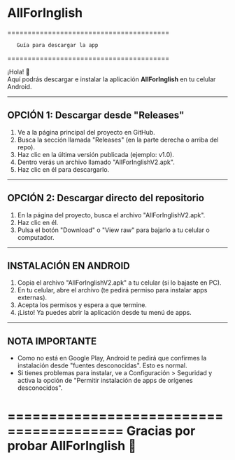 # AllForInglish

========================================

       Guía para descargar la app
========================================

¡Hola! 👋  
Aquí podrás descargar e instalar la aplicación **AllForInglish** en tu celular Android.

----------------------------------------
 OPCIÓN 1: Descargar desde "Releases"
----------------------------------------
1. Ve a la página principal del proyecto en GitHub.
2. Busca la sección llamada "Releases" (en la parte derecha o arriba del repo).
3. Haz clic en la última versión publicada (ejemplo: v1.0).
4. Dentro verás un archivo llamado "AllForInglishV2.apk".
5. Haz clic en él para descargarlo.

----------------------------------------
 OPCIÓN 2: Descargar directo del repositorio
----------------------------------------
1. En la página del proyecto, busca el archivo "AllForInglishV2.apk".
2. Haz clic en él.
3. Pulsa el botón "Download" o "View raw" para bajarlo a tu celular o computador.

----------------------------------------
 INSTALACIÓN EN ANDROID
----------------------------------------
1. Copia el archivo "AllForInglishV2.apk" a tu celular (si lo bajaste en PC).
2. En tu celular, abre el archivo (te pedirá permiso para instalar apps externas).
3. Acepta los permisos y espera a que termine.
4. ¡Listo! Ya puedes abrir la aplicación desde tu menú de apps.

----------------------------------------
 NOTA IMPORTANTE
----------------------------------------
- Como no está en Google Play, Android te pedirá que confirmes la instalación
  desde "fuentes desconocidas". Esto es normal.
- Si tienes problemas para instalar, ve a Configuración > Seguridad y activa
  la opción de "Permitir instalación de apps de orígenes desconocidos".

========================================
Gracias por probar AllForInglish 🚀
========================================
